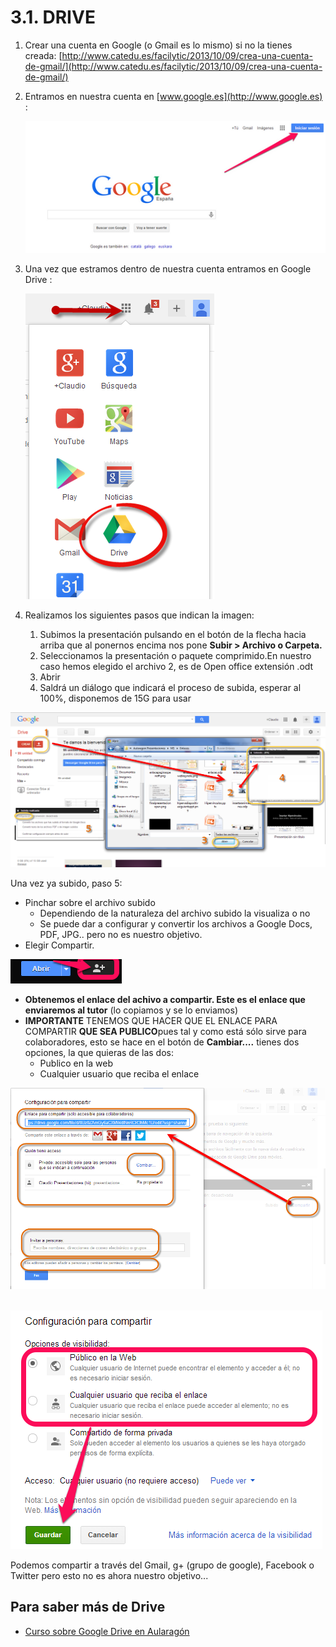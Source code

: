 # 3.1. DRIVE

1.  Crear una cuenta en Google (o Gmail es lo mismo) si no la tienes creada: [http://www.catedu.es/facilytic/2013/10/09/crea-una-cuenta-de-gmail/](http://www.catedu.es/facilytic/2013/10/09/crea-una-cuenta-de-gmail/)
2.  Entramos en nuestra cuenta en [www.google.es](http://www.google.es) :  

    ![](img/entrarcuenta.png)

3.  Una vez que estramos dentro de nuestra cuenta entramos en Google Drive :  

    ![](img/entrardrive.png)

4.  Realizamos los siguientes pasos que indican la imagen:
    1.  Subimos la presentación pulsando en el botón de la flecha hacia arriba que al ponernos encima nos pone **Subir > Archivo o Carpeta.**
    2.  Seleccionamos la presentación o paquete comprimido.En nuestro caso hemos elegido el archivo 2, es de Open office extensión .odt
    3.  Abrir
    4.  Saldrá un diálogo que indicará el proceso de subida, esperar al 100%, disponemos de 15G para usar


![Subir archivos a GoogleDrive. C.Barrabés, montaje pantalla captura programa](img/subirarchivosdrive.png "Subir presentación a Drive")

Una vez ya subido, paso 5:

*   Pinchar sobre el archivo subido
    *   Dependiendo de la naturaleza del archivo subido la visualiza o no
    *   Se puede dar a configurar y convertir los archivos a Google Docs, PDF, JPG.. pero no es nuestro objetivo.
*   Elegir Compartir.

![](img/compartir1.png)  


*   **Obtenemos el enlace del achivo a compartir. Este es el enlace que enviaremos al tutor** (lo copiamos y se lo enviamos)
*   **IMPORTANTE** TENEMOS QUE HACER QUE EL ENLACE PARA COMPARTIR **QUE SEA PUBLICO**pues tal y como está sólo sirve para colaboradores, esto se hace en el botón de **Cambiar....** tienes dos opciones, la que quieras de las dos:
    *   Publico en la web
    *   Cualquier usuario que reciba el enlace


![Configuración compartir Drive C.Barrabés, montaje pantalla captura programa](img/configuracioncompartirdrive.png "Configuración compartir Drive") 


![](img/publico.png)


Podemos compartir a través del Gmail, g+ (grupo de google), Facebook o Twitter pero esto no es ahora nuestro objetivo...

## Para saber más de Drive

*   [Curso sobre Google Drive en Aularagón](https://catedu.github.io/curso-google-drive/)

